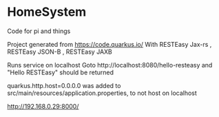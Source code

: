 # HomeSystem
Code for pi and things

Project generated from 
https://code.quarkus.io/
With RESTEasy Jax-rs , RESTEasy JSON-B , RESTEasy JAXB


Runs service on localhost
Goto http://localhost:8080/hello-resteasy and "Hello RESTEasy" should be returned

quarkus.http.host=0.0.0.0
was added to src/main/resources/application.properties, to not host on localhost


http://192.168.0.29:8000/